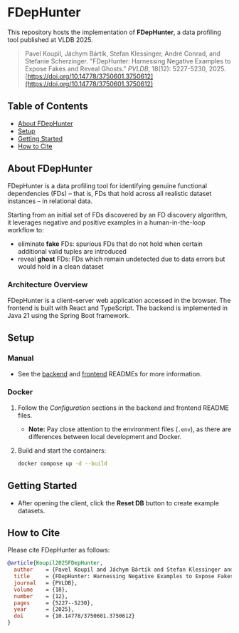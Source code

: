 # FDepHunter

This repository hosts the implementation of **FDepHunter**, a data profiling tool published at VLDB 2025.

> Pavel Koupil, Jáchym Bártík, Stefan Klessinger, André Conrad, and Stefanie Scherzinger. "FDepHunter: Harnessing Negative Examples to Expose Fakes and Reveal Ghosts." *PVLDB*, 18(12): 5227-5230, 2025. [https://doi.org/10.14778/3750601.3750612](https://doi.org/10.14778/3750601.3750612)

## Table of Contents

- [About FDepHunter](#about-fdephunter)
- [Setup](#setup)
- [Getting Started](#getting-started)
- [How to Cite](#how-to-cite)

## About FDepHunter

FDepHunter is a data profiling tool for identifying genuine functional dependencies (FDs) – that is, FDs that hold across all realistic dataset instances – in relational data.

Starting from an initial set of FDs discovered by an FD discovery algorithm, it leverages negative and positive examples in a human-in-the-loop workflow to:

- eliminate **fake** FDs: spurious FDs that do not hold when certain additional valid tuples are introduced
- reveal **ghost** FDs: FDs which remain undetected due to data errors but would hold in a clean dataset

### Architecture Overview

FDepHunter is a client–server web application accessed in the browser. The frontend is built with React and TypeScript. The backend is implemented in Java 21 using the Spring Boot framework.

## Setup

### Manual

- See the [backend](./backend/README.md) and [frontend](./frontend/README.md) READMEs for more information.

### Docker

1. Follow the *Configuration* sections in the backend and frontend README files.
   - **Note:** Pay close attention to the environment files (`.env`), as there are differences between local development and Docker.
2. Build and start the containers:

   ```bash
   docker compose up -d --build
   ```

## Getting Started

- After opening the client, click the **Reset DB** button to create example datasets.

## How to Cite

Please cite FDepHunter as follows:

```bibtex
@article{Koupil2025FDepHunter,
  author    = {Pavel Koupil and Jáchym Bártík and Stefan Klessinger and André Conrad and Stefanie Scherzinger},
  title     = {FDepHunter: Harnessing Negative Examples to Expose Fakes and Reveal Ghosts},
  journal   = {PVLDB},
  volume    = {18},
  number    = {12},
  pages     = {5227--5230},
  year      = {2025},
  doi       = {10.14778/3750601.3750612}
}
```
